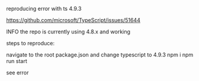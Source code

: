reproducing error with ts 4.9.3

https://github.com/microsoft/TypeScript/issues/51644

INFO
the repo is currently using 4.8.x and working

steps to reproduce:

navigate to the root package.json and change typescript to 4.9.3
npm i
npm run start

see error
